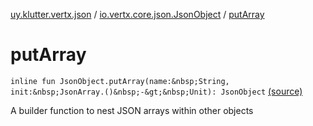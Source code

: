 [uy.klutter.vertx.json](../index.md) / [io.vertx.core.json.JsonObject](index.md) / [putArray](.)


# putArray
`inline fun JsonObject.putArray(name:&nbsp;String, init:&nbsp;JsonArray.()&nbsp;-&gt;&nbsp;Unit): JsonObject` [(source)](https://github.com/kohesive/klutter/blob/master/vertx3-jdk8/src/main/kotlin/uy/klutter/vertx/json/VertxJson.kt#L90)

A builder function to nest JSON arrays within other objects


